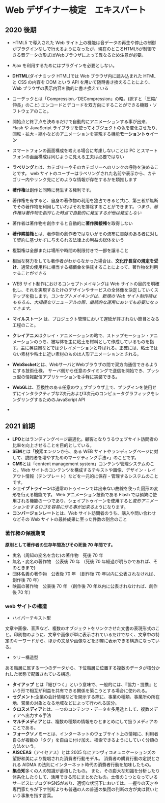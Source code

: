 # Web デザイナー検定　エキスパート

## 2020 後期

- HTML5 で導入された Web サイト上の機能は音データの再生や停止の制御がプラグインなしで行えるようになったが、現在のところHTML5が制御できる音データの形式はWebブラウザによって異なるため注意が必要。
- Ajax を利用するためにはプラグインを必要としない。
- **DHTML**(ダイナミック HTML)では Web ブラウザ内に読み込まれた HTML と CSS の内容を DOM という API を用いて随時書き換えることにより、Web ブラウザの表示内容を動的に書き換えている
- コーデックとは「Compression／DECompression」の略。(訳すと「圧縮/伸長」のこと)
  エンコードとデコードを双方向にすることができる機器・ソフトウェアのこと。
- 開始点と終了点を決めるだけで自動的にアニメーションする事が出来、Flash や JavaScript ライブラリを使ってオブジェクトの色を変化させたり、回転・拡大・縮小などのアニメーションを実現する機能**モーショントゥイーン**
- スマートフォンの画面構成を考える場合に考慮しないことは PC とスマートフォンの画面構成は同じように見える工夫は必要ではない
- **ラベリング**とは、カテゴリーやそのカテゴリーへのリンクの呼称を決めることです。 web サイトのユーザーはラベリングされた名前や表示から、カテゴリー内やリンク先にどのような情報が存在するかを類推します

- **著作権**は創作と同時に発生する権利です。
- 著作権を有すると、自身の著作物の利用を独占できると共に、第三者が無断でその著作物を利用していればそれを排除することができます。_つまり、著作権は著作物を創作した時点で自動的に発生するが他は発生しない_
- 著作者は著作物を創作すると自動的に**著作隣接権**を取得しない

- **著作隣接権**とは、著作物の創作者ではないがその流布に貢献のある者に対して契約に基づかずに与えられる法律上の利益の総体をいう

- 複製権は全部または場所や時間の制限付きで一部を譲ること

- 相当な努力をしても著作者がわからなかった場合は、**文化庁長官の規定を受け**、通常の使用料に相当する補償金を供託することによって、著作物を利用することができる

- WEB サイト制作におけるコンセプトメイキングは Web サイトの目的を明確化し、それを実現するたけのデザインやサービスの全体像を決定していくステップを指します。_コンセプトメイキングは、新規の Web サイト制作時はもちろん、大規模なリニューアルの際、継続的な運用においても必要になってきます。_

- **マイルストーン** は、プロジェクト管理において遅延が許されない節目となる工程のこと。

- **クレイアニメ**はクレイ・アニメーションの略で、ストップモーション・アニメーションのうち、被写体を主に粘土を材料として作成しているものを指す。主に英語圏などではクレイメーションと呼ばれる。正確には、粘土ではない素材や粘土に近い素材のものは人形アニメーションとされる。

- **WebSocket**とは、WebサーバとWebブラウザの間で双方向通信できるようにする技術仕様。 サーバ側から任意のタイミングで送信を開始でき、プッシュ型の情報配信アプリケーションを手軽に実装できる。

- **WebGL**は、互換性のある任意のウェブブラウザ上で、プラグインを使用せずにインタラクティブな2次元および3次元のコンピュータグラフィックをレンダリングするためのJavaScript API

- 
## 2021 前期

- **LPO**とはランディングページ最適化。顧客となりうるウェブサイト訪問者の比率を向上させることを目的としている。
- **SEM**とは「検索エンジンから、ある WEB サイトやランディングページに対して、訪問者を増やすためのマーケティング手法>」のことです。
- **CMS**とは「content management system」コンテンツ管理システムのこと。Web サイトのコンテンツを構成するテキストや画像、デザイン・レイアウト情報（テンプレート）などを一元的に保存・管理するシステムのことです。
- **シェイプトゥイーン**は通常のトゥイーンでは出来ない曲線を使った図形の変形を行える機能です。
  Web アニメーション技術である Flash では頻繁に使用される機能の一つであり、シェイプトゥイーンを使用すると*変形アニメーションをするロゴを容易に作る事が出来る*ようになります。
- **コンバージョンレート**とは、Web サイト訪問者のうち、購入や問い合わせなどその Web サイトの最終成果に至った件数の割合のこと

### 著作権の保護期間

**原則として著作者の生存年間及びその死後 70 年間です。**

- 実名（周知の変名を含む)の著作物　死後 70 年
- 無名・変名の著作物　公表後 70 年
  （死後 70 年経過が明らかであれば、そのときまで)
- 団体名義の著作物　公表後 70 年
  （創作後 70 年以内に公表されなければ、創作後 70 年）
- 映画の著作物　公表後 70 年
  （創作後 70 年以内に公表されなければ、創作後 70 年）

### web サイトの構造

- ハイパーテキスト型

文章や画像、音声など、複数のオブジェクトをリンクさせた文書の表現形式のこと。印刷物のように、文章や画像が単に表示されているだけでなく、文章中の特定のキーワードから、ほかの文章や画像などを即座に表示できる構造になっている。

- ツリー構造型

ある階層に属する一つのデータから、下位階層に位置する複数のデータが枝分かれした状態で配置されている構造。

- **タイアップ** とは『結びつく』という意味で、一般的には、『協力・提携』という形で相互が利益を共有できる関係を築こうとする場合に使われる。
- **セグメント**:企業の会計情報などを開示する際に、事業の種類、事業所の所在地、営業の対象となる地域などによって行われる区分。
- **クロスメディア**とは、一つのコンテンツ・データを多用途として、複数メディアへ出力する手法
- **マルチメディア**とは、複数の種類の情報をひとまとめにして扱うメディアのことである。
- **フォークソノミー**とは、インターネットのウェブサイト上の情報に、利用者自らが複数の「タグ」を自由に付け加え、検索できるようにしていく分類の方法をいう。
- **AISCEAS**（アイセアス）とは 2005 年にアンヴィコミュニケーションズの望野和美により提唱された消費者行動モデル。 消費者の購買行動の定説とされる AIDMA の法則にインターネット時代の消費者行動を加味したもの。
- **集合知**多くの人の知識が蓄積したもの。 また、その膨大な知識を分析したり体系化したりして、活用できる形にまとめたもの。土俵の１つとなっているサービスにブログやSNSがあり、適切な状況下においては、一握りの天才や専門家たちが下す判断よりも普通の人の普通の集団の判断の方が実は賢いという事象を指す言葉。
